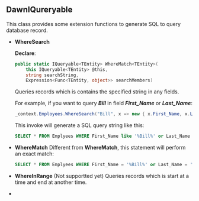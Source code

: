 ## DawnIQureryable

This class provides some extension functions to generate SQL to query database record.

- **WhereSearch**

  **Declare**:

  ```C#
  public static IQueryable<TEntity> WhereMatch<TEntity>(
      this IQueryable<TEntity> @this,
      string searchString, 
      Expression<Func<TEntity, object>> searchMembers)
  ```

  Queries records which is contains the specified string in any fields.

  For example, if you want to query ***Bill*** in field ***First_Name*** or ***Last_Name***:

  ```C#
  _context.Employees.WhereSearch("Bill", x => new { x.First_Name, x.Last_Name });
  ```

  This invoke will generate a SQL query string like this:

  ```SQL
  SELECT * FROM Emplyees WHERE First_Name like '%Bill%' or Last_Name like '%Bill%';
  ```

- **WhereMatch**
  Different from **WhereMatch**, this statement will perform an exact match:

  ```SQL
  SELECT * FROM Emplyees WHERE First_Name = '%Bill%' or Last_Name = '%Bill%';
  ```

- **WhereInRange**
  (Not supportted yet)
  Queries records which is start at a time and end at another time.

- 